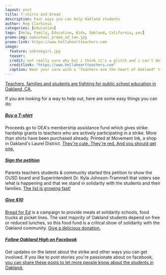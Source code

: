 ```yaml
---
layout: post
title: T-shirts and bread
description: Four ways you can help Oakland students
author: Reg Clarkinia
categories: [education]
tags: [Help, Family, Education, Kids, Oakland, California, poc]
promo-img: oakschool_promo_ad_tee.jpg
promo-link: https://www.hellaheartteachers.com
image:
  feature: oakteegirl.jpg
  teaser:
  credit: not really sure why but i think it's a glitch and i can't delete this with the forwd slash or all hell breaks loose so i leave this here ya know/.
  creditlink: "https://www.hellaheartteachers.com"
  caption: Wear your care with a "Teachers are the heart of Oakland" t-shirt or hoodie.
---
```


<a href="https://www.queerauntie.com/education/rumi">Teachers, families and students are fighting for public school education in Oakland, CA.</a>

If you are looking for a way to help out, here are some easy things you can do:

<h5><a href="https://www.hellaheartteachers.com">Buy a T-shirt</a></h5>
  Proceeds go to OEA's membership assistance fund which gives strike hardship grants to teachers who are actively participating in a strike. More than shirts have been purchased already. Printed at Movement Ink, a shop in Oakland's Laurel District. <a href="https://www.hellaheartteachers.com">They're cute. They're red. And you should get one.</a>

<h5><a href="https://www.change.org/p/keeppublicschoolsopen-gmail-com-keep-our-neighborhood-public-schools-open-f805c663-e4b0-49d6-8837-bc1863c4a0ee?recruiter=44321053&utm">Sign the petition</a></h5>
  Parents teachers students & community started this petition to show the OUSD board and Superintendent Dr. Kyla Johnson-Trammell that voters see what is happening and that we stand in solidarity with the students and their families. <a href="https://www.change.org/p/keeppublicschoolsopen-gmail-com-keep-our-neighborhood-public-schools-open-f805c663-e4b0-49d6-8837-bc1863c4a0ee?recruiter=44321053&utm">The list is growing fast!</a>

<h5><a href="https://donorbox.org/breadfored">Give $10</a></h5>
  <a href="https://donorbox.org/breadfored">Bread for Ed</a> is a campaign to provide meals at solidarity schools, food trucks at picket lines. The vast majority of Oakland students depend on free or reduced lunches, so this food fund is a critical show of solidarity with the Oakland community. <a href="https://donorbox.org/breadfored">Give a delicious donation.</a>

<h5><a href="https://www.facebook.com/groups/346319642764768/">Follow Oakland High on Facebook</a></h5>
  Get updates on the latest about the strike and other ways you can get involved. If you like to post stories you're passionate about on facebook, <a href="https://www.facebook.com/groups/346319642764768/">you can share these posts to let more people know about the students in Oakland.</a>
